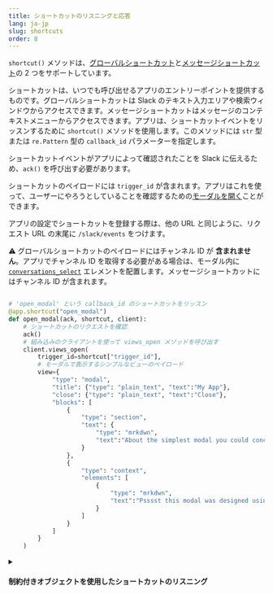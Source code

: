 ```yaml
---
title: ショートカットのリスニングと応答
lang: ja-jp
slug: shortcuts
order: 8
---
```


<div class="section-content">

`shortcut()` メソッドは、[グローバルショートカット](https://api.slack.com/interactivity/shortcuts/using#global_shortcuts)と[メッセージショートカット](https://api.slack.com/interactivity/shortcuts/using#message_shortcuts)の 2 つをサポートしています。

ショートカットは、いつでも呼び出せるアプリのエントリーポイントを提供するものです。グローバルショートカットは Slack のテキスト入力エリアや検索ウィンドウからアクセスできます。メッセージショートカットはメッセージのコンテキストメニューからアクセスできます。アプリは、ショートカットイベントをリッスンするために `shortcut()` メソッドを使用します。このメソッドには `str` 型または `re.Pattern` 型の `callback_id` パラメーターを指定します。

ショートカットイベントがアプリによって確認されたことを Slack に伝えるため、`ack()` を呼び出す必要があります。

ショートカットのペイロードには `trigger_id` が含まれます。アプリはこれを使って、ユーザーにやろうとしていることを確認するための[モーダルを開く](#creating-modals)ことができます。

アプリの設定でショートカットを登録する際は、他の URL と同じように、リクエスト URL の末尾に `/slack/events` をつけます。

⚠️ グローバルショートカットのペイロードにはチャンネル ID が **含まれません**。アプリでチャンネル ID を取得する必要がある場合は、モーダル内に [`conversations_select`](https://api.slack.com/reference/block-kit/block-elements#conversation_select) エレメントを配置します。メッセージショートカットにはチャンネル ID が含まれます。

</div>

```python

# 'open_modal' という callback_id のショートカットをリッスン
@app.shortcut("open_modal")
def open_modal(ack, shortcut, client):
    # ショートカットのリクエストを確認
    ack()
    # 組み込みのクライアントを使って views_open メソッドを呼び出す
    client.views_open(
        trigger_id=shortcut["trigger_id"],
        # モーダルで表示するシンプルなビューのペイロード
        view={
            "type": "modal",
            "title": {"type": "plain_text", "text":"My App"},
            "close": {"type": "plain_text", "text":"Close"},
            "blocks": [
                {
                    "type": "section",
                    "text": {
                        "type": "mrkdwn",
                        "text":"About the simplest modal you could conceive of :smile:\n\nMaybe <https://api.slack.com/reference/block-kit/interactive-components|*make the modal interactive*> or <https://api.slack.com/surfaces/modals/using#modifying|*learn more advanced modal use cases*>."
                    }
                },
                {
                    "type": "context",
                    "elements": [
                        {
                            "type": "mrkdwn",
                            "text":"Psssst this modal was designed using <https://api.slack.com/tools/block-kit-builder|*Block Kit Builder*>"
                        }
                    ]
                }
            ]
        }
    )
```

<details class="secondary-wrapper">
<summary class="section-head" markdown="0">
<h4 class="section-head">制約付きオブジェクトを使用したショートカットのリスニング</h4>
</summary>

<div class="secondary-content" markdown="0">
制約付きオブジェクトを使って `callback_id` や `type` によるリッスンできます。オブジェクト内の制約は `str` 型または `re.Pattern` オブジェクトを使用できます。
</div>

```python

# このリスナーが呼び出されるのは、callback_id が 'open_modal' と一致し
# かつ type が 'message_action' と一致するときのみ
@app.shortcut({"callback_id": "open_modal", "type": "message_action"})
def open_modal(ack, shortcut, client):
    # ショートカットのリクエストを確認
    ack()
    # 組み込みのクライアントを使って views_open メソッドを呼び出す
    client.views_open(
        trigger_id=shortcut["trigger_id"],
        view={
            "type": "modal",
            "title": {"type": "plain_text", "text":"My App"},
            "close": {"type": "plain_text", "text":"Close"},
            "blocks": [
                {
                    "type": "section",
                    "text": {
                        "type": "mrkdwn",
                        "text":"About the simplest modal you could conceive of :smile:\n\nMaybe <https://api.slack.com/reference/block-kit/interactive-components|*make the modal interactive*> or <https://api.slack.com/surfaces/modals/using#modifying|*learn more advanced modal use cases*>."
                    }
                },
                {
                    "type": "context",
                    "elements": [
                        {
                            "type": "mrkdwn",
                            "text":"Psssst this modal was designed using <https://api.slack.com/tools/block-kit-builder|*Block Kit Builder*>"
                        }
                    ]
                }
            ]
        }
    )
```

</details>
